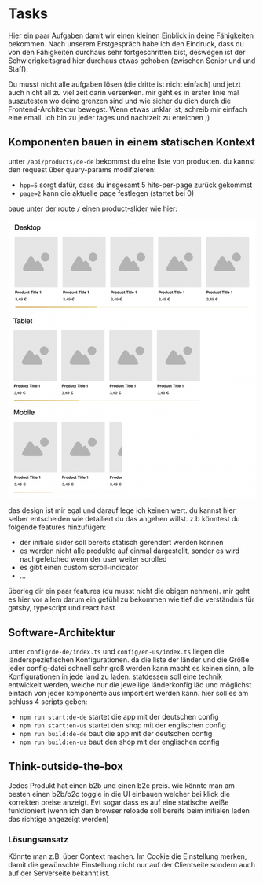 # Tasks

Hier ein paar Aufgaben damit wir einen kleinen Einblick in deine Fähigkeiten bekommen. Nach unserem Erstgespräch habe ich den Eindruck, dass du von den Fähigkeiten durchaus sehr fortgeschritten bist, deswegen ist der Schwierigkeitsgrad hier durchaus etwas gehoben (zwischen Senior und und Staff).

Du musst nicht alle aufgaben lösen (die dritte ist nicht einfach) und jetzt auch nicht all zu viel zeit darin versenken. mir geht es in erster linie mal auszutesten wo deine grenzen sind und wie sicher du dich durch die Frontend-Architektur bewegst. Wenn etwas unklar ist, schreib mir einfach eine email. ich bin zu jeder tages und nachtzeit zu erreichen ;)

## Komponenten bauen in einem statischen Kontext

unter `/api/products/de-de` bekommst du eine liste von produkten. du kannst den request über query-params modifizieren:

- `hpp=5` sorgt dafür, dass du insgesamt 5 hits-per-page zurück gekommst
- `page=2` kann die aktuelle page festlegen (startet bei 0)

baue unter der route `/` einen product-slider wie hier:

<img src='./assets/slider-example.png'>

das design ist mir egal und darauf lege ich keinen wert. du kannst hier selber entscheiden wie detailiert du das angehen willst. z.b könntest du folgende features hinzufügen:

- der initiale slider soll bereits statisch gerendert werden können
- es werden nicht alle produkte auf einmal dargestellt, sonder es wird nachgefetched wenn der user weiter scrolled
- es gibt einen custom scroll-indicator
- ...

überleg dir ein paar features (du musst nicht die obigen nehmen). mir geht es hier vor allem darum ein gefühl zu bekommen wie tief die verständnis für gatsby, typescript und react hast

## Software-Architektur

unter `config/de-de/index.ts` und `config/en-us/index.ts` liegen die länderspeziefischen Konfigurationen. da die liste der länder und die Größe jeder config-datei schnell sehr groß werden kann macht es keinen sinn, alle Konfigurationen in jede land zu laden. statdessen soll eine technik entwickelt werden, welche nur die jeweilige länderkonfig läd und möglichst einfach von jeder komponente aus importiert werden kann. hier soll es am schluss 4 scripts geben:

- `npm run start:de-de` startet die app mit der deutschen config
- `npm run start:en-us` startet den shop mit der englischen config
- `npm run build:de-de` baut die app mit der deutschen config
- `npm run build:en-us` baut den shop mit der englischen config

## Think-outside-the-box

Jedes Produkt hat einen b2b und einen b2c preis. wie könnte man am besten einen b2b/b2c toggle in die UI einbauen welcher bei klick die korrekten preise anzeigt. Evt sogar dass es auf eine statische weiße funktioniert (wenn ich den browser reloade soll bereits beim initialen laden das richtige angezeigt werden)

### Lösungsansatz

Könnte man z.B. über Context machen. Im Cookie die Einstellung merken, damit die gewünschte Einstellung nicht nur auf der Clientseite sondern auch auf der Serverseite bekannt ist.

